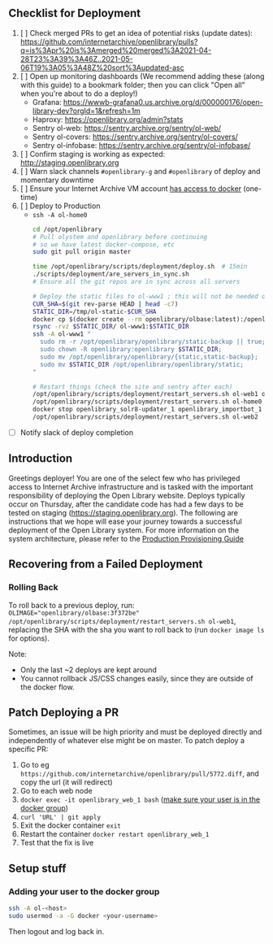## Checklist for Deployment

1. [ ] Check merged PRs to get an idea of potential risks (update dates): https://github.com/internetarchive/openlibrary/pulls?q=is%3Apr%20is%3Amerged%20merged%3A2021-04-28T23%3A39%3A46Z..2021-05-06T19%3A05%3A48Z%20sort%3Aupdated-asc
2. [ ] Open up monitoring dashboards (We recommend adding these (along with this guide) to a bookmark folder; then you can click "Open all" when you're about to do a deploy!)
    - Grafana: https://wwwb-grafana0.us.archive.org/d/000000176/open-library-dev?orgId=1&refresh=1m
    - Haproxy: https://openlibrary.org/admin?stats
    - Sentry ol-web: https://sentry.archive.org/sentry/ol-web/
    - Sentry ol-covers: https://sentry.archive.org/sentry/ol-covers/
    - Sentry ol-infobase: https://sentry.archive.org/sentry/ol-infobase/
3. [ ] Confirm staging is working as expected: http://staging.openlibrary.org
4. [ ] Warn slack channels `#openlibrary-g` and `#openlibrary` of deploy and momentary downtime
5. [ ] Ensure your Internet Archive VM account [has access to docker](#adding-your-user-to-the-docker-group) (one-time)
6. [ ] Deploy to Production
    - `ssh -A ol-home0`
        ```sh
        cd /opt/openlibrary
        # Pull olystem and openlibrary before continuing
        # so we have latest docker-compose, etc
        sudo git pull origin master

        time /opt/openlibrary/scripts/deployment/deploy.sh  # 15min
        ./scripts/deployment/are_servers_in_sync.sh
        # Ensure all the git repos are in sync across all servers
        
        # Deploy the static files to ol-www1 ; this will not be needed once it's using docker
        CUR_SHA=$(git rev-parse HEAD | head -c7)        
        STATIC_DIR=/tmp/ol-static-$CUR_SHA
        docker cp $(docker create --rm openlibrary/olbase:latest):/openlibrary/static $STATIC_DIR
        rsync -rvz $STATIC_DIR/ ol-www1:$STATIC_DIR
        ssh -A ol-www1 "
          sudo rm -r /opt/openlibrary/openlibrary/static-backup || true;
          sudo chown -R openlibrary:openlibrary $STATIC_DIR;
          sudo mv /opt/openlibrary/openlibrary/{static,static-backup};
          sudo mv $STATIC_DIR /opt/openlibrary/openlibrary/static;
        "

        # Restart things (check the site and sentry after each)
        /opt/openlibrary/scripts/deployment/restart_servers.sh ol-web1 ol-covers0
        /opt/openlibrary/scripts/deployment/restart_servers.sh ol-home0 && docker restart openlibrary_infobase_nginx_1
        docker stop openlibrary_solr8-updater_1 openlibrary_importbot_1
        /opt/openlibrary/scripts/deployment/restart_servers.sh ol-web2
        ````
- [ ] Notify slack of deploy completion

## Introduction

Greetings deployer! You are one of the select few who has privileged access to Internet Archive infrastructure and is tasked with the important responsibility of deploying the Open Library website. Deploys typically occur on Thursday, after the candidate code has had a few days to be tested on staging (https://staging.openlibrary.org). The following are instructions that we hope will ease your journey towards a successful deployment of the Open Library system. For more information on the system architecture, please refer to the [Production Provisioning Guide](https://github.com/internetarchive/openlibrary/wiki/Production-Service-Architecture) 


## Recovering from a Failed Deployment

### Rolling Back

To roll back to a previous deploy, run: `OLIMAGE="openlibrary/olbase:3f372be" /opt/openlibrary/scripts/deployment/restart_servers.sh ol-web1`, replacing the SHA with the sha you want to roll back to (run `docker image ls` for options).

Note:
- Only the last ~2 deploys are kept around
- You cannot rollback JS/CSS changes easily, since they are outside of the docker flow.

## Patch Deploying a PR

Sometimes, an issue will be high priority and must be deployed directly and independently of whatever else might be on master. To patch deploy a specific PR:

1. Go to eg `https://github.com/internetarchive/openlibrary/pull/5772.diff`, and copy the url (it will redirect)
2. Go to each web node
3. `docker exec -it openlibrary_web_1 bash` ([make sure your user is in the docker group](#adding-your-user-to-the-docker-group))
4. `curl 'URL' | git apply`
5. Exit the docker container `exit`
6. Restart the container `docker restart openlibrary_web_1`
7. Test that the fix is live

## Setup stuff

### Adding your user to the docker group

```sh
ssh -A ol-<host>
sudo usermod -a -G docker <your-username>
```

Then logout and log back in.